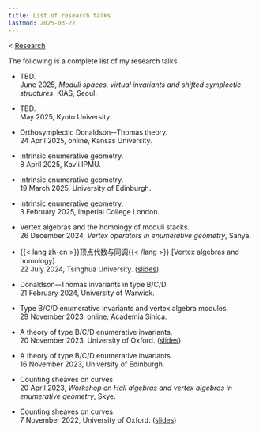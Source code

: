 ```yaml
---
title: List of research talks
lastmod: 2025-03-27
---
```


< [Research](/research)

The following is a complete list of my research talks.

- TBD.\
  June 2025, _Moduli spaces, virtual invariants and shifted symplectic structures_, KIAS, Seoul.

- TBD.\
  May 2025, Kyoto University.

- Orthosymplectic Donaldson--Thomas theory.\
  24 April 2025, online, Kansas University.

- Intrinsic enumerative geometry.\
  8 April 2025, Kavli IPMU.

- Intrinsic enumerative geometry.\
  19 March 2025, University of Edinburgh.

- Intrinsic enumerative geometry.\
  3 February 2025, Imperial College London.

- Vertex algebras and the homology of moduli stacks.\
  26 December 2024, _Vertex operators in enumerative geometry_, Sanya.

- {{< lang zh-cn >}}顶点代数与同调{{< /lang >}}
  \[Vertex algebras and homology\].\
  22 July 2024, Tsinghua University. ([slides](/pdf/20240722-tsinghua.pdf))

- Donaldson--Thomas invariants in type B/C/D.\
  21 February 2024, University of Warwick.

- Type B/C/D enumerative invariants and vertex algebra modules.\
  29 November 2023, online, Academia Sinica.

- A theory of type B/C/D enumerative invariants.\
  20 November 2023, University of Oxford.
  ([slides](/pdf/20231120-self-dual.pdf))

- A theory of type B/C/D enumerative invariants.\
  16 November 2023, University of Edinburgh.

- Counting sheaves on curves.\
  20 April 2023, _Workshop on Hall algebras and vertex algebras in enumerative geometry_, Skye.

- Counting sheaves on curves.\
  7 November 2022, University of Oxford.
  ([slides](/pdf/20221107-curves.pdf))

